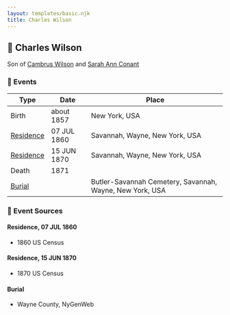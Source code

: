 ```yaml
---
layout: templates/basic.njk
title: Charles Wilson
---
```

## 🔵 Charles Wilson

Son of [Cambrus Wilson](/people/8/82575654) and [Sarah Ann Conant](/people/3/3929404)

### 📆 Events

Type | Date | Place
------ | ------ | ------
Birth | about 1857 | New York, USA
[Residence](#event-1) | 07 JUL 1860 | Savannah, Wayne, New York, USA
[Residence](#event-2) | 15 JUN 1870 | Savannah, Wayne, New York, USA
Death | 1871 |
[Burial](#event-4) |  | Butler-Savannah Cemetery, Savannah, Wayne, New York, USA

### 📰 Event Sources

#### <a id="event-1"></a> Residence, 07 JUL 1860
* 1860 US Census

#### <a id="event-2"></a> Residence, 15 JUN 1870
* 1870 US Census

#### <a id="event-4"></a> Burial
* Wayne County, NyGenWeb
